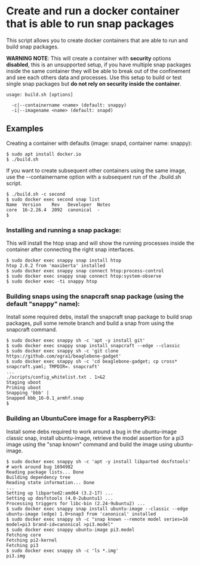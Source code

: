 # Create and run a docker container that is able to run snap packages

This script allows you to create docker containers that are able to run and
build snap packages.

**WARNING NOTE**: This will create a container with **security** options **disabled**, this is an unsupported setup, if you have multiple snap packages inside the same container they will be able to break out of the confinement and see each others data and processes. Use this setup to build or test single snap packages but **do not rely on security inside the container**.

```
usage: build.sh [options]

  -c|--containername <name> (default: snappy)
  -i|--imagename <name> (default: snapd)
```

## Examples

Creating a container with defaults (image: snapd, container name: snappy):

```
$ sudo apt install docker.io
$ ./build.sh
```

If you want to create subsequent other containers using the same image, use the --containername option with a subsequent run of the ./build.sh script.

```
$ ./build.sh -c second
$ sudo docker exec second snap list
Name  Version    Rev   Developer  Notes
core  16-2.26.4  2092  canonical  -
$
```

### Installing and running a snap package:

This will install the htop snap and will show the running processes inside the container after connecting the right snap interfaces.

```
$ sudo docker exec snappy snap install htop
htop 2.0.2 from 'maxiberta' installed
$ sudo docker exec snappy snap connect htop:process-control
$ sudo docker exec snappy snap connect htop:system-observe
$ sudo docker exec -ti snappy htop
```

### Building snaps using the snapcraft snap package (using the default "snappy" name):

Install some required debs, install the snapcraft snap package to build snap packages, pull some remote branch and build a snap from using the snapcraft command.
```
$ sudo docker exec snappy sh -c 'apt -y install git'
$ sudo docker exec snappy snap install snapcraft --edge --classic
$ sudo docker exec snappy sh -c 'git clone https://github.com/ogra1/beaglebone-gadget'
$ sudo docker exec snappy sh -c 'cd beaglebone-gadget; cp cross* snapcraft.yaml; TMPDIR=. snapcraft'
...
./scripts/config_whitelist.txt . 1>&2
Staging uboot
Priming uboot
Snapping 'bbb' |
Snapped bbb_16-0.1_armhf.snap
$
```

### Building an UbuntuCore image for a RaspberryPi3:

Install some debs required to work around a bug in the ubuntu-image classic snap, install ubuntu-image, retrieve the model assertion for a pi3 image using the "snap known" command and build the image using ubuntu-image.
```
$ sudo docker exec snappy sh -c 'apt -y install libparted dosfstools' # work around bug 1694982
Reading package lists... Done
Building dependency tree
Reading state information... Done
...
Setting up libparted2:amd64 (3.2-17) ...
Setting up dosfstools (4.0-2ubuntu1) ...
Processing triggers for libc-bin (2.24-9ubuntu2) ...
$ sudo docker exec snappy snap install ubuntu-image --classic --edge
ubuntu-image (edge) 1.0+snap3 from 'canonical' installed
$ sudo docker exec snappy sh -c "snap known --remote model series=16 model=pi3 brand-id=canonical >pi3.model"
$ sudo docker exec snappy ubuntu-image pi3.model
Fetching core
Fetching pi2-kernel
Fetching pi3
$ sudo docker exec snappy sh -c 'ls *.img'
pi3.img
```
